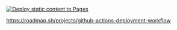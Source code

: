 [![Deploy static content to Pages](https://github.com/DevOps-PA-resume/GitHub-Pages-Deployment/actions/workflows/deploy.yml/badge.svg)](https://github.com/DevOps-PA-resume/GitHub-Pages-Deployment/actions/workflows/deploy.yml)

https://roadmap.sh/projects/github-actions-deployment-workflow
